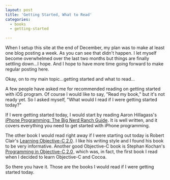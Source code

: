 ```yaml
---
layout: post
title: 'Getting Started, What to Read'
categories:
  - books
  - getting-started

---
```


When I setup this site at the end of December, my plan was to make at least one blog posting a week. As you can see that didn't happen. I let myself become overwhelmed over the last two months but things are finally settling down...I hope. And I hope to have more time going forward to make regular posting here. 

Okay, on to my main topic...getting started and what to read...

A few people have asked me for recommended reading on getting started with iOS program. Of course I would like to say, "Read my book," but it's not ready yet. So I asked myself, "What would I read if I were getting started today?"

If I were getting started today, I would start by reading Aaron Hillagass's <a href="http://www.amazon.com/gp/product/0321706242?ie=UTF8&amp;tag=whitepeaksoft-20&amp;linkCode=as2&amp;camp=1789&amp;creative=390957&amp;creativeASIN=0321706242">iPhone Programming: The Big Nerd Ranch Guide</a><img src="http://www.assoc-amazon.com/e/ir?t=whitepeaksoft-20&amp;l=as2&amp;o=1&amp;a=0321706242" width="1" height="1" border="0" alt="" style="border:none !important;margin:0px !important" />. It is well written, and it covers everything you need to get started with iPhone programming. 

The other book I would read right away if I were starting out today is Robert Clair's <a href="http://www.amazon.com/gp/product/0321711386?ie=UTF8&amp;tag=whitepeaksoft-20&amp;linkCode=as2&amp;camp=1789&amp;creative=390957&amp;creativeASIN=0321711386">Learning Objective-C 2.0</a><img src="http://www.assoc-amazon.com/e/ir?t=whitepeaksoft-20&amp;l=as2&amp;o=1&amp;a=0321711386" width="1" height="1" border="0" alt="" style="border:none !important;margin:0px !important" />. I like his writing style and I found his book to be very informative. Another good Objective-C book is Stephan Kochan's <a href="http://www.amazon.com/gp/product/0321566157?ie=UTF8&amp;tag=whitepeaksoft-20&amp;linkCode=as2&amp;camp=1789&amp;creative=390957&amp;creativeASIN=0321566157">Programming in Objective-C 2.0</a><img src="http://www.assoc-amazon.com/e/ir?t=whitepeaksoft-20&amp;l=as2&amp;o=1&amp;a=0321566157" width="1" height="1" border="0" alt="" style="border:none !important;margin:0px !important" />, which was, in fact, the first book I read when I decided to learn Objective-C and Cocoa.

So there you have it. Those are the books I would read if I were getting started today.
